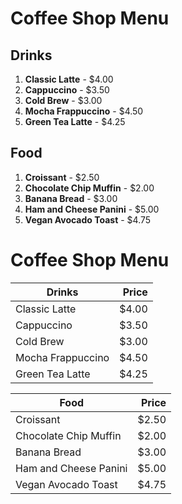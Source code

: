 # Coffee Shop Menu

## Drinks

1. **Classic Latte** - $4.00
2. **Cappuccino** - $3.50
3. **Cold Brew** - $3.00
4. **Mocha Frappuccino** - $4.50
5. **Green Tea Latte** - $4.25

## Food

1. **Croissant** - $2.50
2. **Chocolate Chip Muffin** - $2.00
3. **Banana Bread** - $3.00
4. **Ham and Cheese Panini** - $5.00
5. **Vegan Avocado Toast** - $4.75



# Coffee Shop Menu

| Drinks              | Price  |
|---------------------|-------:|
| Classic Latte       | $4.00  |
| Cappuccino          | $3.50  |
| Cold Brew           | $3.00  |
| Mocha Frappuccino   | $4.50  |
| Green Tea Latte     | $4.25  |

| Food                   | Price  |
|------------------------|-------:|
| Croissant              | $2.50  |
| Chocolate Chip Muffin  | $2.00  |
| Banana Bread           | $3.00  |
| Ham and Cheese Panini  | $5.00  |
| Vegan Avocado Toast    | $4.75  |
